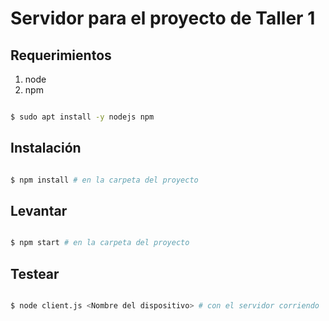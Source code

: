 # Servidor para el proyecto de Taller 1


## Requerimientos

1. node
2. npm

```sh

$ sudo apt install -y nodejs npm

```

## Instalación

```sh

$ npm install # en la carpeta del proyecto

```

## Levantar

```sh

$ npm start # en la carpeta del proyecto

```

## Testear

```sh

$ node client.js <Nombre del dispositivo> # con el servidor corriendo

```